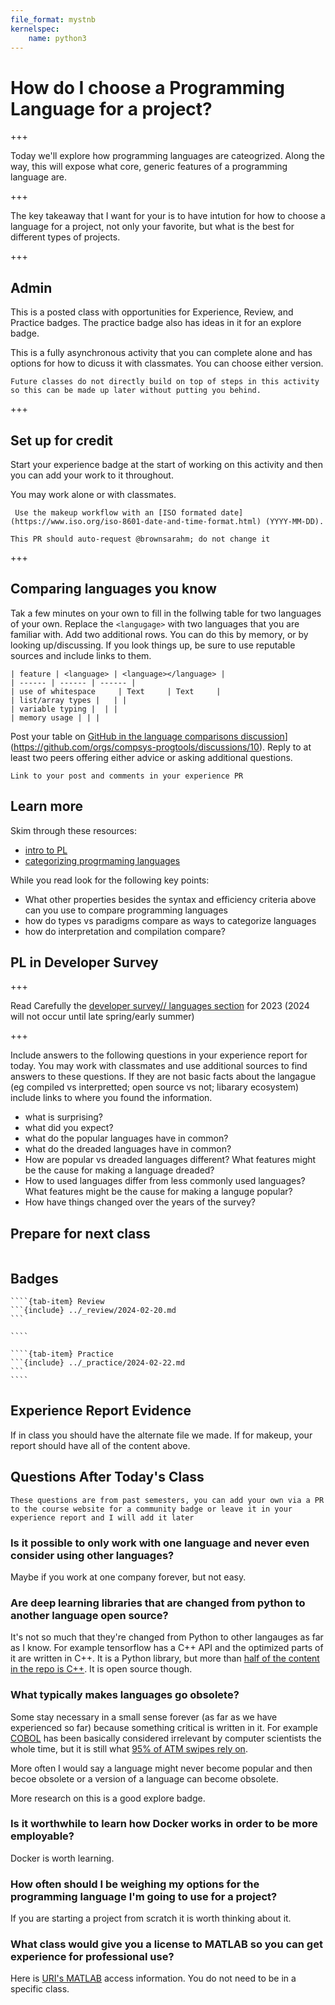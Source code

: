 ```yaml
---
file_format: mystnb
kernelspec:
    name: python3
---
```



# How do I choose a Programming Language for a project?
+++

Today we'll explore how programming languages are cateogrized. Along the way, this will expose what core, generic features of a programming language are.  

+++

The key takeaway that I want for your is to have intution for how to choose a language for a project, not only your favorite, but what is the best for different types of projects.


+++

## Admin

This is a posted class with opportunities for Experience, Review, and Practice badges.  The practice badge also has ideas in it for an explore badge.  

This is a fully asynchronous activity that you can complete alone and has options for how to dicuss it with classmates. You can choose either version. 

```{important}
Future classes do not directly build on top of steps in this activity so this can be made up later without putting you behind. 
```

+++




## Set up for credit 

Start your experience badge at the start of working on this activity and then you can add your work to it throughout.  

You may work alone or with classmates. 

```{important}
 Use the makeup workflow with an [ISO formated date](https://www.iso.org/iso-8601-date-and-time-format.html) (YYYY-MM-DD). 
```

```{important}
This PR should auto-request @brownsarahm; do not change it
``` 


+++


##  Comparing languages you know

Tak a few minutes on your own to fill in the follwing table for two languages of your own. Replace the `<langugage>` with two languages that you are familiar with. Add two additional rows. You can do this by memory, or by looking up/discussing. If you look things up, be sure to use reputable sources and include links to them. 

```
| feature | <language> | <language></language> |
| ------ | ------ | ------ |
| use of whitespace     | Text     | Text     |
| list/array types |   | |
| variable typing |  | | 
| memory usage | | | 
```


Post your table  on [GitHub in the language comparisons discussion]([)](https://github.com/orgs/compsys-progtools/discussions/10). Reply to at least two peers offering either advice or asking additional questions.  

```{note}
Link to your post and comments in your experience PR
```

## Learn more

Skim through these resources:  
- [intro to PL](https://www3.cs.stonybrook.edu/~pfodor/courses/CSE260/_L01_Introduction_Programming_Languages.pdf)
- [categorizing progrmaming languages](https://cs.lmu.edu/~ray/notes/pltypes/)

While you read look for the following key points: 
- What other properties besides the syntax and efficiency criteria above can you use to compare programming languages
- how do types vs paradigms compare as ways to categorize languages
- how do interpretation and compilation compare?


## PL in Developer Survey

+++

Read Carefully the [developer survey// languages section](https://insights.stackoverflow.com/survey)
for 2023 (2024 will not occur until late spring/early summer)

+++



Include answers to the following questions in your experience report for today. You may work with classmates and use additional sources to find answers to these questions.  If they are not basic facts about the langague (eg compiled vs interpretted; open source vs not; libarary ecosystem) include links to where you found the information. 

- what is surprising?
- what did you expect?
- what do the popular languages have in common?
- what do the dreaded languages have in common?
- How are popular vs dreaded languages different? What features might be the cause for making a language dreaded?
- How to used languages differ from less commonly used languages? What features might be the cause for making a languge popular? 
- How have things changed over the years of the survey?  



## Prepare for next class 

```{include} ../_prepare/2024-02-22.md
```

## Badges

`````{tab-set}
````{tab-item} Review
```{include} ../_review/2024-02-20.md
```

````

````{tab-item} Practice
```{include} ../_practice/2024-02-22.md
```
````
`````


## Experience Report Evidence

If in class you should have the alternate file we made.  If for makeup, your report should have all of the content above. 

## Questions After Today's Class 

```{important}
These questions are from past semesters, you can add your own via a PR to the course website for a community badge or leave it in your experience report and I will add it later
```

### Is it possible to only work with one language and never even consider using other languages?

Maybe if you work at one company forever, but not easy. 

### Are deep learning libraries that are changed from python to another language open source?

It's not so much that they're changed from Python to other langauges as far as I know.  For example tensorflow has a C++ API and the optimized parts of it are written in C++.  It is a Python library, but more than [half of the content in the repo is C++](https://github.com/tensorflow/tensorflow).  It is open source though. 


### What typically makes languages go obsolete?

Some stay necessary in a small sense forever (as far as we have experienced so far) because something critical is written in it. For example [COBOL](https://en.wikipedia.org/wiki/COBOL#Isolation_from_the_computer_science_community) has been basically considered irrelevant by computer scientists the whole time, but it is still what [95% of ATM swipes rely on](https://fingfx.thomsonreuters.com/gfx/rngs/USA-BANKS-COBOL/010040KH18J/index.html).

More often I would say a language might never become popular and then becoe obsolete or a version of a language can become obsolete. 

More research on this is a good explore badge. 

### Is it worthwhile to learn how Docker works in order to be more employable?

Docker is worth learning.  

### How often should I be weighing my options for the programming language I'm going to use for a project?

If you are starting a project from scratch it is worth thinking about it. 

### What class would give you a license to MATLAB so you can get experience for professional use?


Here is [URI's MATLAB](https://its.uri.edu/services/945d672c1dc20ce895a496473abc9dc42c2f55f411/) access information.  You do not need to be in a specific class. 